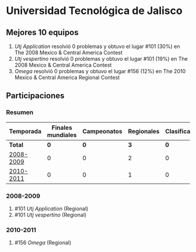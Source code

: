 # Universidad Tecnológica de Jalisco

## Mejores 10 equipos

1. _Utj Application_ resolvió 0 problemas y obtuvo el lugar #101 (30%) en The 2008 Mexico & Central America Contest
1. _Utj vespertino_ resolvió 0 problemas y obtuvo el lugar #101 (19%) en The 2008 Mexico & Central America Contest
1. _Omega_ resolvió 0 problemas y obtuvo el lugar #156 (12%) en The 2010 Mexico & Central America Regional Contest

## Participaciones

### Resumen

| Temporada | Finales mundiales | Campeonatos | Regionales | Clasificatorios | Equipos |
| --- | --- | --- | --- | --- | --- |
| **Total** | **0** | **0** | **3** | **0** | **3** |
| [2008-2009](#2008-2009) | 0 | 0 | 2 | 0 | 2 |
| [2010-2011](#2010-2011) | 0 | 0 | 1 | 0 | 1 |

### 2008-2009

1. #101 _Utj Application_ (Regional)
1. #101 _Utj vespertino_ (Regional)

### 2010-2011

1. #156 _Omega_ (Regional)



